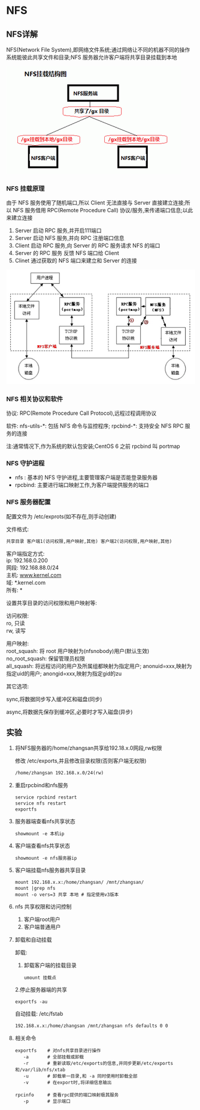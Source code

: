 # NFS

## NFS详解

NFS(Network File System),即网络文件系统;通过网络让不同的机器不同的操作系统能彼此共享文件和目录;NFS 服务器允许客户端将共享目录挂载到本地

![NFS示意图](Pics/NFS.png)

### NFS 挂载原理

由于 NFS 服务使用了随机端口,所以 Client 无法直接与 Server 直接建立连接;所以 NFS 服务借用 RPC(Remote Procedure Call) 协议/服务,来传递端口信息;以此来建立连接

1. Server 启动 RPC 服务,并开启111端口
2. Server 启动 NFS 服务,并向 RPC 注册端口信息
3. Client 启动 RPC 服务,向 Server 的 RPC 服务请求 NFS 的端口
4. Server 的 RPC 服务 反馈 NFS 端口给 Client
5. Clinet 通过获取的 NFS 端口来建立和 Server 的连接

![NFS原理](Pics/NFS原理.png)

### NFS 相关协议和软件

协议: RPC(Remote Procedure Call Protocol),远程过程调用协议

软件: nfs-utils-\*: 包括 NFS 命令与监控程序; rpcbind-\*: 支持安全 NFS RPC 服务的连接

注:通常情况下,作为系统的默认包安装;CentOS 6 之前 rpcbind 叫 portmap

### NFS 守护进程

* nfs : 基本的 NFS 守护进程,主要管理客户端是否能登录服务器
* rpcbind: 主要进行端口映射工作,为客户端提供服务的端口

### NFS 服务器配置

配置文件为 /etc/exprots(如不存在,则手动创建)

文件格式:  

```txt
共享目录 客户端1(访问权限,用户映射,其他) 客户端2(访问权限,用户映射,其他)
```

客户端指定方式:  
ip: 192.168.0.200  
网段: 192.168.88.0/24  
主机: www.kernel.com  
域: \*.kernel.com  
所有: \*

设置共享目录的访问权限和用户映射等:

访问权限:  
ro, 只读  
rw, 读写

用户映射:  
root_squash: 将 root 用户映射为(nfsnobody)用户(默认生效)  
no_root_squash: 保留管理员权限  
all_squash: 将远程访问的用户及所属组都映射为指定用户;
anonuid=xxx,映射为指定uid的用户;
anongid=xxx,映射为指定gid的zu

其它选项:

sync,将数据同步写入缓冲区和磁盘(同步)

async,将数据先保存到缓冲区,必要时才写入磁盘(异步)

## 实验

1. 将NFS服务器的/home/zhangsan共享给192.18.x.0网段,rw权限  

   修改 /etc/exports,并且修改目录权限(否则客户端无权限)

   ```txt
   /home/zhangsan 192.168.x.0/24(rw)
   ```

2. 重启rpcbind和nfs服务  

   ```shell
   service rpcbind restart
   service nfs restart
   exportfs
   ```

3. 服务器端查看nfs共享状态

   ```shell
   showmount -e 本机ip
   ```

4. 客户端查看nfs共享状态

   ```shell
   showmount -e nfs服务器ip
   ```

5. 客户端挂载nfs服务器共享目录

   ```shell
   mount 192.168.x.x:/home/zhangsan/ /mnt/zhangsan/
   mount |grep nfs
   mount -o vers=3 共享 本地 # 指定使用v3版本
   ```

6. nfs 共享权限和访问控制

   1. 客户端root用户
   2. 客户端普通用户

7. 卸载和自动挂载

   卸载:
   1. 卸载客户端的挂载目录

      ```shell
      umount 挂载点
      ```

   2.停止服务器端的共享

      ```shell
      exportfs -au
      ```

   自动挂载: /etc/fstab

   ```txt
   192.168.x.x:/home/zhangsan /mnt/zhangsan nfs defaults 0 0
   ```

8. 相关命令

   ```shell
   exportfs    # 对nfs共享目录进行操作
      -a       # 全部挂载或卸载
      -r       # 重新读取/etc/exports的信息,并同步更新/etc/exports和/var/lib/nfs/xtab
      -u       # 卸载单一目录,和 -a 同时使用时卸载全部
      -v       # 在export时,将详细信息输出

   rpcinfo     # 查看rpc提供的端口映射极其服务
      -p       # 显示端口
   ```
